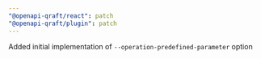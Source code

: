 ```yaml
---
"@openapi-qraft/react": patch
"@openapi-qraft/plugin": patch
---
```


Added initial implementation of `--operation-predefined-parameter` option
